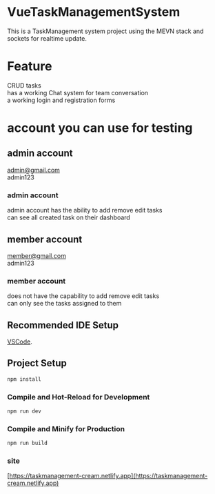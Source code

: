 # VueTaskManagementSystem

This is a TaskManagement system project using the MEVN stack and sockets for realtime update.  

# Feature
CRUD tasks  
has a working Chat system for team conversation  
a working login and registration forms  

# account you can use for testing
## admin account
admin@gmail.com  
admin123  

### admin account
admin account has the ability to add remove edit tasks  
can see all created task on their dashboard  

## member account
member@gmail.com  
admin123  

### member account
does not have the capability to add remove edit tasks  
can only see the tasks assigned to them  

## Recommended IDE Setup

[VSCode](https://code.visualstudio.com/).

## Project Setup

```sh
npm install
```

### Compile and Hot-Reload for Development

```sh
npm run dev
```

### Compile and Minify for Production

```sh
npm run build
```
### site
[https://taskmanagement-cream.netlify.app](https://taskmanagement-cream.netlify.app)
